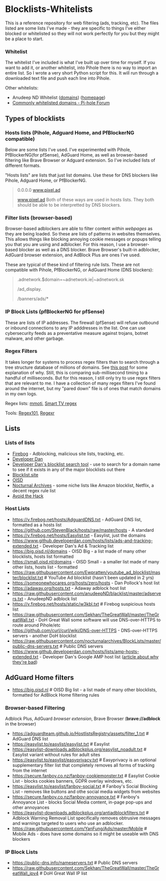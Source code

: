 ﻿# Blocklists-Whitelists 
 
 This is a reference repository for web filtering (ads, tracking, etc). The files listed are some lists I've made - they are specific to things I've either blocked or whitelisted so they will not work perfectly for you but they might be a place to start.

 ### Whitelist
 The whitelist I've included is what I've built up over time for myself. If you want to add it, or another whitelist, into Pihole there is no way to import an entire list. So I wrote a very short Python script for this. It will run through a downloaded text file and push each line into Pihole. 

 Other whitelists:
 - Anudeep ND Whitelist ([domains](https://raw.githubusercontent.com/anudeepND/whitelist/master/domains/whitelist.txt)) ([homepage](https://github.com/anudeepND/whitelist))
 - [Commonly whitelisted domains - Pi-hole Forum](https://discourse.pi-hole.net/t/commonly-whitelisted-domains/212)
 
## Types of blocklists

 ### Hosts lists (Pihole, Adguard Home, and PfBlockerNG compatible)
Below are some lists I've used. I've experimented with Pihole, PfBlockerNG(for pfSense), AdGuard Home, as well as browser-based filtering like Brave Browser or Adguard extension. So I've included lists of different formats. 

"Hosts lists" are lists that just list domains. Use these for DNS blockers like Pihole, Adguard Home, or PfBlockerNG. 
> 0.0.0.0 www.pixel.ad
> 
> www.pixel.ad
Both of these ways are used in hosts lists. They both should be able to be interpretted by DNS blockers.

### Filter lists (browser-based)
Browser-based adblockers are able to filter content *within webpages* as they are being loaded. So these are lists of patterns in websites themselves. This allows things like blocking annoying cookie messages or popups telling you that you are using and adblocker. For this reason, I use a browser-based blocker as well as a DNS blocker. Brave Browser's built-in adblocker, AdGuard browser extension, and AdBlock Plus are ones I've used.

These are typical of these kind of filtering rule lists. These are not compatible with Pihole, PfBlockerNG, or AdGuard Home (DNS blockers):
> .adnetwork.$domain=~adnetwork.ie|~adnetwork.sk
>
> /ad_display.
>
> /banners/ads/*

### IP Block Lists (pfBlockerNG for pfSense)
These are lists of IP addresses. The firewall (pfSense) will refuse outbound or inbound connections to any IP adddresses in the list. One can use cybersecurity feeds as a preventative measure against trojans, botnet malware, and other garbage.


### Regex Filters
It takes longer for systems to process regex filters than to search through a tree structure database of millions of domains. See [this post](https://discourse.pi-hole.net/t/collection-of-regex-for-blacklisting/43178/10) for some explanation of why. Still, this is comparing sub-millisecond timing to a handful of milliseconds. But for this reason, I still only try to use regex filters that are relevant to me. I have a collection of many regex filters I've found around the internet, but my "pared down" file is of ones that match domains in my own logs.

Regex lists: [mmoti](https://github.com/mmotti/pihole-regex/blob/master/regex.list), [Smart TV regex](https://perflyst.github.io/PiHoleBlocklist/regex.list)

Tools: [Regex101](https://regex101.com/), [Regexr](https://regexr.com/)



## Lists
### Lists of lists
- [Firebog](https://firebog.net/) - Adblocking, malicious site lists, tracking, etc.
- [Developer Dan](https://www.github.developerdan.com/hosts/)
- [Developer Dan's blocklist search tool](https://blocklist-tools.developerdan.com/entries/search) - use to search for a domain name to see if it exists in any of the major blocklists out there
- [Blocklist.site](https://blocklist.site/)
- [OISD](https://oisd.nl/)
- [Nocturnal Archives](https://github.com/nocturnalarchives/BlockLists) - some niche lists like Amazon blocklist, Netflix, a decent regex rule list
- [Avoid the Hack](https://avoidthehack.com/best-pihole-blocklists)

### Host Lists
- https://v.firebog.net/hosts/AdguardDNS.txt - AdGuard DNS list, formatted as a hosts list
- https://github.com/StevenBlack/hosts/raw/master/hosts - A standard
- https://v.firebog.net/hosts/Easylist.txt - Easylist, just the domains
- https://www.github.developerdan.com/hosts/lists/ads-and-tracking-extended.txt - Developer Dan's Ad & Tracking list
- https://big.oisd.nl/domains - OISD Big - a list made of many other blocklists, hosts list formatted
- https://small.oisd.nl/domains - OISD Small - a smaller list made of many other lists, hosts list - formatted
- https://raw.githubusercontent.com/Ewpratten/youtube_ad_blocklist/master/blocklist.txt # YouTube Ad blocklist (hasn't been updated in 2 yrs)
- https://someonewhocares.org/hosts/zero/hosts - Dan Pollock's host list
- https://adaway.org/hosts.txt - Adaway adblock host list
- https://raw.githubusercontent.com/anudeepND/blacklist/master/adservers.txt - AnudeepND adblock list
- https://v.firebog.net/hosts/static/w3kbl.txt # Firebog suspicious hosts list
- https://raw.githubusercontent.com/Sekhan/TheGreatWall/master/TheGreatWall.txt - DoH Great Wall some software will use DNS-over-HTTPS to route around Pihole/etc
- https://github.com/curl/curl/wiki/DNS-over-HTTPS - DNS-over-HTTPS servers - another DoH blocklist
- https://raw.githubusercontent.com/nocturnalarchives/BlockLists/master/public-dns-servers.txt # Public DNS servers
- https://www.github.developerdan.com/hosts/lists/amp-hosts-extended.txt - Developer Dan's Google AMP host list ([article about why they're bad](https://www.theregister.com/2017/05/19/open_source_insider_google_amp_bad_bad_bad/))

## AdGuard Home filters
- https://big.oisd.nl  # OISD Big list - a list made of many other blocklists, formatted for AdBlock Home filtering rules

### Browser-based Filtering
Adblock Plus, AdGuard *browser extension*, Brave Browser (**brave://adblock** in the browser)
- https://adguardteam.github.io/HostlistsRegistry/assets/filter_1.txt   # AdGuard DNS list
- https://easylist.to/easylist/easylist.txt  # Easylist
- https://easylist-downloads.adblockplus.org/easylist_noadult.txt # Easylist variant without rules for adult sites
- https://easylist.to/easylist/easyprivacy.txt # Easyprivacy  is an optional supplementary filter list that completely removes all forms of tracking from the internet
- https://secure.fanboy.co.nz/fanboy-cookiemonster.txt # Easylist Cookie List - blocks cookies banners, GDPR overlay windows, etc.
- https://easylist.to/easylist/fanboy-social.txt # Fanboy's Social Blocking List - removes like buttons and othe social media widgets from websites
- https://secure.fanboy.co.nz/fanboy-annoyance.txt # Fanboy's Annoyance List - blocks Social Media content, in-page pop-ups and other annoyances
- https://easylist-downloads.adblockplus.org/antiadblockfilters.txt # Adblock Warning Removal List specifically removes obtrusive messages and warnings targeted to users who use an adblocker.
- https://raw.githubusercontent.com/YanFung/Ads/master/Mobile   # Mobile Ads - does have some domains so it might be useable with DNS blockers

### IP Block Lists
- https://public-dns.info/nameservers.txt # Public DNS servers
- https://raw.githubusercontent.com/Sekhan/TheGreatWall/master/TheGreatWall_ipv4 # DoH Great Wall IP list
 
